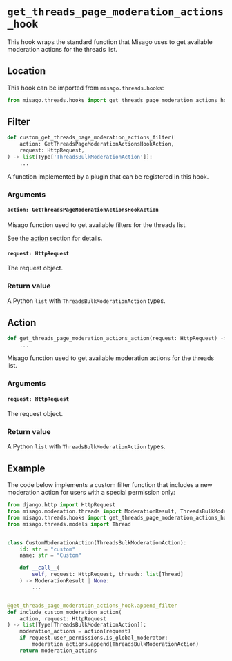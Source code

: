 # `get_threads_page_moderation_actions_hook`

This hook wraps the standard function that Misago uses to get available moderation actions for the threads list.


## Location

This hook can be imported from `misago.threads.hooks`:

```python
from misago.threads.hooks import get_threads_page_moderation_actions_hook
```


## Filter

```python
def custom_get_threads_page_moderation_actions_filter(
    action: GetThreadsPageModerationActionsHookAction,
    request: HttpRequest,
) -> list[Type['ThreadsBulkModerationAction']]:
    ...
```

A function implemented by a plugin that can be registered in this hook.


### Arguments

#### `action: GetThreadsPageModerationActionsHookAction`

Misago function used to get available filters for the threads list.

See the [action](#action) section for details.


#### `request: HttpRequest`

The request object.


### Return value

A Python `list` with `ThreadsBulkModerationAction` types.


## Action

```python
def get_threads_page_moderation_actions_action(request: HttpRequest) -> list[Type['ThreadsBulkModerationAction']]:
    ...
```

Misago function used to get available moderation actions for the threads list.


### Arguments

#### `request: HttpRequest`

The request object.


### Return value

A Python `list` with `ThreadsBulkModerationAction` types.


## Example

The code below implements a custom filter function that includes a new moderation action for users with a special permission only:

```python
from django.http import HttpRequest
from misago.moderation.threads import ModerationResult, ThreadsBulkModerationAction
from misago.threads.hooks import get_threads_page_moderation_actions_hook
from misago.threads.models import Thread


class CustomModerationAction(ThreadsBulkModerationAction):
    id: str = "custom"
    name: str = "Custom"

    def __call__(
        self, request: HttpRequest, threads: list[Thread]
    ) -> ModerationResult | None:
        ...


@get_threads_page_moderation_actions_hook.append_filter
def include_custom_moderation_action(
    action, request: HttpRequest
) -> list[Type[ThreadsBulkModerationAction]]:
    moderation_actions = action(request)
    if request.user_permissions.is_global_moderator:
        moderation_actions.append(ThreadsBulkModerationAction)
    return moderation_actions
```